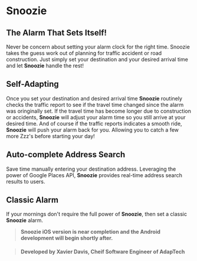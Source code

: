 # Snoozie
## The Alarm That Sets Itself!
Never be concern about setting your alarm clock for the right time. 
Snoozie takes the guess work out of planning for traffic accident or road construction.
Just simply set your destination and your desired arrival time and let **Snoozie** handle the rest!

## Self-Adapting
Once you set your destination and desired arrival time **Snoozie** routinely checks the traffic report to see if
the travel time changed since the alarm was oringinally set. If the travel time has become longer due to construction or accidents,
**Snoozie** will adjust your alarm time so you still arrive at your desired time. And of course if the traffic reports indicates a smooth ride, **Snoozie** will push your alarm back for you. Allowing you to catch a few more Zzz's before starting your day!

## Auto-complete Address Search
Save time manually entering your destination address. Leveraging the power of Google Places API, **Snoozie** provides real-time address search results to users.

## Classic Alarm
If your mornings don't require the full power of **Snoozie**, then set a classic **Snoozie** alarm.


> **Snoozie iOS version is near completion and the Android development will begin shortly after.**

> #### Developed by Xavier Davis, Cheif Software Engineer of AdapTech



